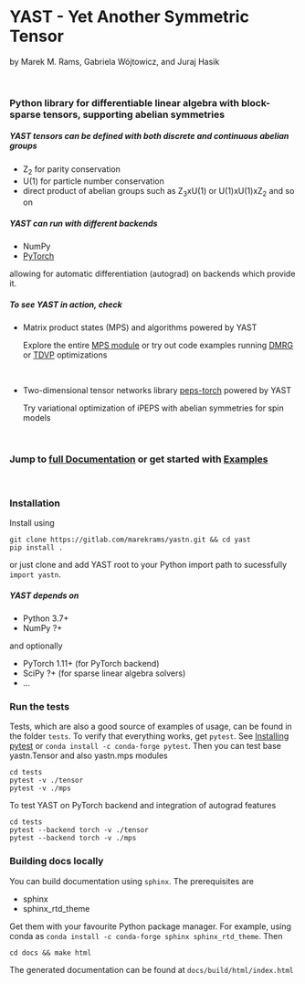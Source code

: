 # YAST - Yet Another Symmetric Tensor
by Marek M. Rams, Gabriela Wójtowicz, and Juraj Hasik

<br />
  
### Python library for differentiable linear algebra with block-sparse tensors, supporting abelian symmetries

##### YAST tensors can be defined with both discrete and continuous abelian groups

- Z<sub>2</sub> for parity conservation 
- U(1) for particle number conservation
- direct product of abelian groups such as Z<sub>3</sub>xU(1) or U(1)xU(1)xZ<sub>2</sub> and so on

##### YAST can run with different backends

- NumPy
- [PyTorch](https://pytorch.org/)

allowing for automatic differentiation (autograd) on backends which provide it.
<br />

##### To see YAST in action, check

- Matrix product states (MPS) and algorithms powered by YAST 

   Explore the entire [MPS module](https://marekrams.gitlab.io/yast/yastn.mps.html#) or 
   try out code examples running [DMRG](https://marekrams.gitlab.io/yast/examples/mps/mps.html#dmrg)
   or [TDVP](https://marekrams.gitlab.io/yast/examples/mps/mps.html#tdvp) optimizations

<br />

- Two-dimensional tensor networks library [peps-torch](https://github.com/jurajHasik/peps-torch) powered by YAST

   Try variational optimization of iPEPS with abelian symmetries for spin models

<br />

### Jump to [full Documentation](https://marekrams.gitlab.io/yast/index.html) or get started with [Examples](https://marekrams.gitlab.io/yast/yastn.tensor.html#examples-basics-of-usage)

<br />

### Installation


Install using
```
git clone https://gitlab.com/marekrams/yastn.git && cd yast
pip install .
```
or just clone and add YAST root to your Python import path to sucessfully ``import yastn``.   

##### YAST depends on

- Python 3.7+
- NumPy ?+

and optionally 

- PyTorch 1.11+ (for PyTorch backend)
- SciPy ?+ (for sparse linear algebra solvers)
- ...

### Run the tests

Tests, which are also a good source of examples of usage, can be found in the folder `tests`.
To verify that everything works, get `pytest`. See [Installing pytest](https://docs.pytest.org/en/6.2.x/getting-started.html) 
or `conda install -c conda-forge pytest`. Then you can test base yastn.Tensor and also yastn.mps modules

```
cd tests
pytest -v ./tensor
pytest -v ./mps
```

To test YAST on PyTorch backend and integration of autograd features
```
cd tests
pytest --backend torch -v ./tensor
pytest --backend torch -v ./mps
```

### Building docs locally

You can build documentation using `sphinx`. The prerequisites are

   * sphinx
   * sphinx_rtd_theme

Get them with your favourite Python package manager. For example, using conda as `conda install -c conda-forge sphinx sphinx_rtd_theme`.
Then

```
cd docs && make html
```

The generated documentation can be found at `docs/build/html/index.html`
